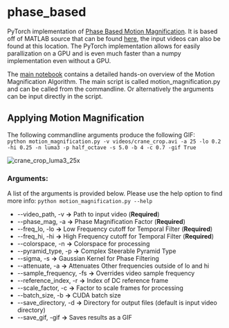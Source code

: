 # phase_based
PyTorch implementation of [Phase Based Motion Magnification](http://people.csail.mit.edu/nwadhwa/phase-video/phase-video.pdf). It is based off of MATLAB source that can be found [here](http://people.csail.mit.edu/nwadhwa/phase-video/), the input videos can also be found at this location. The PyTorch implementation allows for easily parallization on a GPU and is even much faster than a numpy implementation even without a GPU.

The [main notebook](https://github.com/itberrios/phase_based/blob/main/motion_amplification_pytorch.ipynb) contains a detailed hands-on overview of the Motion Magnification Algorithm. The main script is called motion_magnification.py and
can be called from the commandline. Or alternatively the arguments can be input directly in the script.

## Applying Motion Magnification

The following commandline arguments produce the following GIF: <br>
``` python motion_magnification.py -v videos/crane_crop.avi -a 25 -lo 0.2 -hi 0.25 -n luma3 -p half_octave -s 5.0 -b 4 -c 0.7 -gif True ``` 

![crane_crop_luma3_25x](https://github.com/itberrios/phase_based/assets/60835780/83cebe8d-eafa-4342-b5c1-2a9cc13ea458)

### Arguments:
A list of the arguments is provided below. Please use the help option to find more info: 
``` python motion_magnification.py --help ```

- --video_path, -v         **&rarr;** Path to input video (**Required**)
- --phase_mag, -a          **&rarr;** Phase Magnification Factor (**Required**)
- --freq_lo, -lo           **&rarr;** Low Frequency cutoff for Temporal Filter (**Required**)
- --freq_hi, -hi           **&rarr;** High Frequency cutoff for Temporal Filter (**Required**)
- --colorspace, -n         **&rarr;** Colorspace for processing
- --pyramid_type, -p       **&rarr;** Complex Steerable Pyramid Type
- --sigma, -s              **&rarr;** Gaussian Kernel for Phase Filtering
- --attenuate, -a          **&rarr;** Attenuates Other frequencies outside of lo and hi
- --sample_frequency, -fs  **&rarr;** Overrides video sample frequency
- --reference_index, -r    **&rarr;** Index of DC reference frame
- --scale_factor, -c       **&rarr;** Factor to scale frames for processing
- --batch_size, -b         **&rarr;** CUDA batch size
- --save_directory, -d     **&rarr;** Directory for output files (default is input video directory)  
- --save_gif, -gif         **&rarr;** Saves results as a GIF
